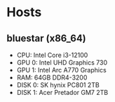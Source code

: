 # Hosts

## bluestar (x86_64)

- CPU: Intel Core i3-12100
- GPU 0: Intel UHD Graphics 730
- GPU 1: Intel Arc A770 Graphics
- RAM: 64GB DDR4-3200
- DISK 0: SK hynix PC801 2TB
- DISK 1: Acer Pretador GM7 2TB
